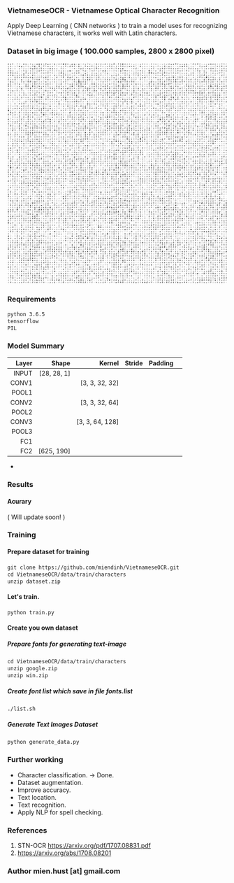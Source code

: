 ### VietnameseOCR - Vietnamese Optical Character Recognition

Apply Deep Learning ( CNN networks ) to train a model uses for recognizing Vietnamese characters, it works well with Latin characters.

### Dataset in big image ( 100.000 samples, 2800 x 2800 pixel)

![](data/vocr_dataset.png)

### Requirements
```
python 3.6.5
tensorflow
PIL
```


### Model Summary

| Layer         | Shape 		 | 	Kernel   	  |    Stride 	  |   Padding 	|   	 	 |
| -------------:| --------------:|---------------:|--------------:|------------:|-----------:|
| INPUT     	| [28, 28, 1] 	 |			   	  | 			  |				|			 |
| CONV1			| 				 | [3, 3, 32, 32] |  	          |    		    |   	 	 |
| POOL1         |				 |				  |               |				|			 |
| CONV2		    |				 | [3, 3, 32, 64] |               |				|			 |
| POOL2			|				 |                |               |				|			 |
| CONV3			| 				 | [3, 3, 64, 128]|               |				|			 |
| POOL3			|				 |                |               |				|			 |
| FC1			| 				 |                |               |				|			 |
| FC2			| [625, 190]	 |                |               |				|			 |

-
### Results
#### Acurary
( Will update soon! )

### Training
#### Prepare dataset for training
```
git clone https://github.com/miendinh/VietnameseOCR.git
cd VietnameseOCR/data/train/characters
unzip dataset.zip
```

#### Let's train.
```
python train.py
```


#### Create you own dataset
##### Prepare fonts for generating text-image
```
cd VietnameseOCR/data/train/characters
unzip google.zip
unzip win.zip
```
##### Create font list which save in file fonts.list
```
./list.sh
```

##### Generate Text Images Dataset
```
python generate_data.py
```


### Further working
- Character classification. -> Done.
- Dataset augmentation.     
- Improve accuracy.
- Text location.
- Text recognition.
- Apply NLP for spell checking.

### References
1. STN-OCR https://arxiv.org/pdf/1707.08831.pdf
3. https://arxiv.org/abs/1708.08201

### Author mien.hust [at] gmail.com